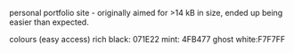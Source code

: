 personal portfolio site - originally aimed for >14 kB in size, ended up being easier than expected.

colours (easy access)
rich black: 071E22
mint: 4FB477
ghost white:F7F7FF
